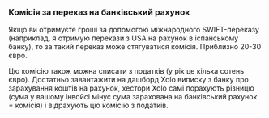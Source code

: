 ### Комісія за переказ на банківський рахунок

Якщо ви отримуєте гроші за допомогою міжнародного SWIFT-переказу (наприклад, я отримую перекази з USA на рахунок в
іспанському банку), то за такий переказ може стягуватися комісія. Приблизно 20-30 євро.

Цю комісію також можна списати з податків (у рік це кілька сотень євро). Достатньо завантажити на дашборд Xolo виписку з
банку про зарахування коштів на рахунок, хестори Xolo самі порахують різницю (сума у вашому інвойсі мінус сума
зарахована на банківський рахунок = комісія) і відрахують цю комісію з податків.
